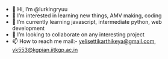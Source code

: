 - 👋 Hi, I’m @lurkingryuu
- 👀 I’m interested in learning new things, AMV making, coding
- 🌱 I’m currently learning javascript, intermediate python, web development
- 💞️ I’m looking to collaborate on any interesting project
- 📫 How to reach me mail:- yelisettikarthikeya@gmail.com, yk553@kgpian.iitkgp.ac.in

<!---
lurkingryuu/lurkingryuu is a ✨ special ✨ repository because its `README.md` (this file) appears on your GitHub profile.
You can click the Preview link to take a look at your changes.
--->
